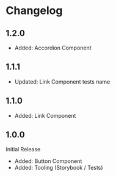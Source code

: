 # Changelog

## 1.2.0

- Added: Accordion Component

## 1.1.1

- Updated: Link Component tests name

## 1.1.0 

- Added: Link Component

## 1.0.0 

Initial Release

- Added: Button Component
- Added: Tooling (Storybook / Tests)